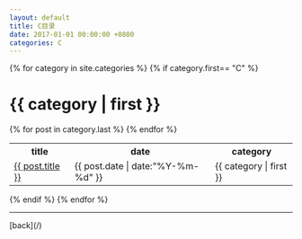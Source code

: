 ```yaml
---
layout: default
title: C目录
date: 2017-01-01 00:00:00 +0800
categories: C
---
```

{% for category in site.categories %}
{% if category.first== "C" %}
# {{ category | first }}
<table>
	<tr>
		<th>title</th>
		<th>date</th>	
		<th>category</th>
	</tr>
			{% for post in category.last %}
				<tr>
					<td><a href="{{ post.url }}">{{ post.title }}</a></td>
					<td>{{ post.date | date:"%Y-%m-%d" }}</td>
					<td>{{ category | first }}</td>
				</tr>
			{% endfor %}
</table>
{% endif %}
{% endfor %}
<hr/>
[back](/)
